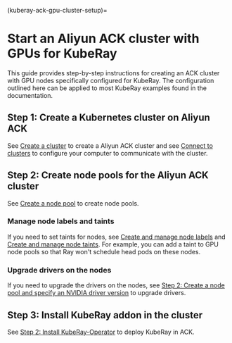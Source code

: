 (kuberay-ack-gpu-cluster-setup)=

# Start an Aliyun ACK cluster with GPUs for KubeRay

This guide provides step-by-step instructions for creating an ACK cluster with GPU nodes specifically configured for KubeRay.
The configuration outlined here can be applied to most KubeRay examples found in the documentation.

## Step 1: Create a Kubernetes cluster on Aliyun ACK

See [Create a cluster](https://www.alibabacloud.com/help/en/ack/ack-managed-and-ack-dedicated/user-guide/create-an-ack-managed-cluster-2) to create a Aliyun ACK cluster and see [Connect to clusters](https://www.alibabacloud.com/help/en/ack/ack-managed-and-ack-dedicated/user-guide/access-clusters) to configure your computer to communicate with the cluster.

## Step 2: Create node pools for the Aliyun ACK cluster

See [Create a node pool](https://www.alibabacloud.com/help/en/ack/ack-managed-and-ack-dedicated/user-guide/create-a-node-pool) to create node pools.

### Manage node labels and taints

If you need to set taints for nodes, see [Create and manage node labels](https://www.alibabacloud.com/help/en/ack/ack-managed-and-ack-dedicated/user-guide/manage-taints-and-tolerations) and [Create and manage node taints](https://www.alibabacloud.com/help/en/ack/ack-managed-and-ack-dedicated/user-guide/manage-taints-and-tolerations). For example, you can add a taint to GPU node pools so that Ray won't schedule head pods on these nodes.

### Upgrade drivers on the nodes

If you need to upgrade the drivers on the nodes, see [Step 2: Create a node pool and specify an NVIDIA driver version](https://www.alibabacloud.com/help/en/ack/ack-managed-and-ack-dedicated/user-guide/customize-the-gpu-driver-version-of-the-node-by-specifying-the-version-number) to upgrade drivers.

## Step 3: Install KubeRay addon in the cluster

See [Step 2: Install KubeRay-Operator](https://www.alibabacloud.com/help/en/ack/cloud-native-ai-suite/use-cases/efficient-deployment-and-optimization-practice-of-ray-in-ack-cluster?) to deploy KubeRay in ACK.

